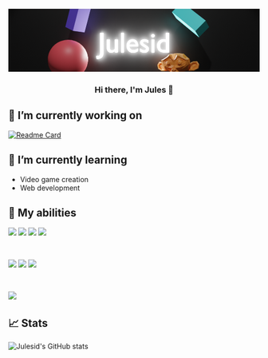 <p align="center">
  <a href="http://jules.cheminat.free.fr/" target="_blank" rel="noreferrer"><img src="./Julesid_Banner.png" alt="my banner"></a>
</p>

<h3 align="center">
Hi there, I'm Jules 👋
</h3>


## 🔭 I’m currently working on

[![Readme Card](https://github-readme-stats.vercel.app/api/pin/?username=Julesid&repo=web_me&theme=prussian)](https://github.com/Julesid/web_me)

## 🌱 I’m currently learning

- Video game creation 
- Web development

## 🔧 My abilities

![](https://img.shields.io/badge/Code-HTML5-informational?style=flat&logo=HTML5&color=E34F26)
![](https://img.shields.io/badge/Code-Python-informational?style=flat&logo=Python&color=003B57)
![](https://img.shields.io/badge/Code-Javascript-informational?style=flat&logo=Javascript&color=efd81d)
![](https://img.shields.io/badge/Code-Java-informational?style=flat&logo=openjdk&color=0e88cc)

</br>

![](https://img.shields.io/badge/Style-CSS3-informational?style=flat&logo=CSS3&color=1572B6)
![](https://img.shields.io/badge/Code-C++-informational?style=flat&logo=c%2B%2B&color=659bd3)
![](https://img.shields.io/badge/Code-SQL-informational?style=flat&logo=mysql&color=e58d02)

</br>

![](https://img.shields.io/badge/Tools-GitHub-informational?style=flat&logo=GitHub&color=181717)

## 📈 Stats 

![Julesid's GitHub stats](https://github-readme-stats.vercel.app/api?username=Julesid&theme=prussian&show_icons=true)


